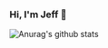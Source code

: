 ### Hi, I'm Jeff 👋

![Anurag's github stats](https://github-readme-stats.vercel.app/api?username=jeffmeoi&show_icons=true&theme=radical)

<!--
**jeffmeoi/jeffmeoi** is a ✨ _special_ ✨ repository because its `README.md` (this file) appears on your GitHub profile.


Here are some ideas to get you started:

- 🔭 I’m currently working on ...
- 🌱 I’m currently learning ...
- 👯 I’m looking to collaborate on ...
- 🤔 I’m looking for help with ...
- 💬 Ask me about ...
- 📫 How to reach me: ...
- 😄 Pronouns: ...
- ⚡ Fun fact: ...
-->
